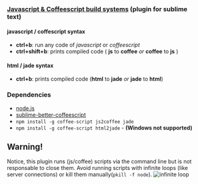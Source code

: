 ### [Javascript & Coffeescript build systems](https://sublime.wbond.net/packages/JavaScript%20%26%20Coffeescript%20Build%20Systems) (plugin for sublime text)

#### javascript / coffescript syntax
- **ctrl+b**: run any code of _javascript_ or _coffeescript_
- **ctrl+shift+b**: prints compiled code ( **js** to **coffee** _or_ **coffee** to **js** )

#### html / jade syntax

- **ctrl+b**: prints compiled code (**html** to **jade** _or_ **jade** to **html**)

### Dependencies

- [node.js](http://nodejs.org/download/)
- [sublime-better-coffeescript](https://github.com/aponxi/sublime-better-coffeescript)
- `npm install -g coffee-script js2coffee jade`
- `npm install -g coffee-script html2jade` - __(Windows not supported)__

## Warning!

Notice, this plugin runs (js/coffee) scripts via the command line but is not responsable to close them. Avoid running scripts with infinite loops (like server connections) or kill them manually(`pkill -f node`).
![infinite loop](http://i.imgur.com/SVQC5hS.png)
